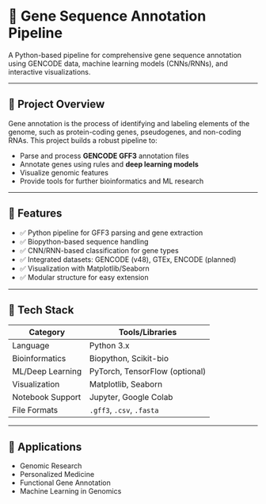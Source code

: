 # 🧬 Gene Sequence Annotation Pipeline

A Python-based pipeline for comprehensive gene sequence annotation using GENCODE data, machine learning models (CNNs/RNNs), and interactive visualizations.

---

## 📌 Project Overview

Gene annotation is the process of identifying and labeling elements of the genome, such as protein-coding genes, pseudogenes, and non-coding RNAs. This project builds a robust pipeline to:
- Parse and process **GENCODE GFF3** annotation files
- Annotate genes using rules and **deep learning models**
- Visualize genomic features
- Provide tools for further bioinformatics and ML research

---

## 🚀 Features

- ✅ Python pipeline for GFF3 parsing and gene extraction
- ✅ Biopython-based sequence handling
- ✅ CNN/RNN-based classification for gene types
- ✅ Integrated datasets: GENCODE (v48), GTEx, ENCODE (planned)
- ✅ Visualization with Matplotlib/Seaborn
- ✅ Modular structure for easy extension

---

## 🧰 Tech Stack

| Category            | Tools/Libraries                                     |
|---------------------|-----------------------------------------------------|
| Language            | Python 3.x                                           |
| Bioinformatics      | Biopython, Scikit-bio                               |
| ML/Deep Learning    | PyTorch, TensorFlow (optional)                      |
| Visualization       | Matplotlib, Seaborn                                 |
| Notebook Support    | Jupyter, Google Colab                               |
| File Formats        | `.gff3`, `.csv`, `.fasta`                           |

---

## 🎯 Applications

- Genomic Research
- Personalized Medicine
- Functional Gene Annotation
- Machine Learning in Genomics




